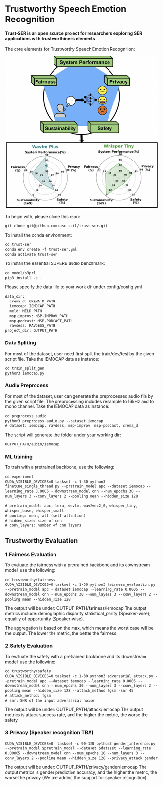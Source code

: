 # Trustworthy Speech Emotion Recognition
#### Trust-SER is an open source project for researchers exploring SER applications with trustworthiness elements

The core elements for Trustworthy Speech Emotion Recognition:

<div align="center">
 <img src="img/trustworthy-ser.png" width="500px">
</div>

To begin with, please clone this repo:
```
git clone git@github.com:usc-sail/trust-ser.git
```

To install the conda environment:
```
cd trust-ser
conda env create -f trust-ser.yml
conda activate trust-ser
```

To install the essential SUPERB audio benchmark:
```
cd model/s3prl
pip3 install -e .
```

Please specify the data file to your work dir under config/config.yml

```
data_dir:
  crema_d: CREMA_D_PATH
  iemocap: IEMOCAP_PATH
  meld: MELD_PATH
  msp-improv: MSP-IMPROV_PATH
  msp-podcast: MSP-PODCAST_PATH
  ravdess: RAVDESS_PATH
project_dir: OUTPUT_PATH
```

### Data Spliting
For most of the dataset, user need first split the train/dev/test by the given script file. Take the IEMOCAP data as instance:
```
cd train_split_gen
python3 iemocap.py
```

### Audio Preprocess
For most of the dataset, user can generate the preprocessed audio file by the given script file. The preprocessing includes resample to 16kHz and to mono channel. Take the IEMOCAP data as instance:
```
cd preprocess_audio
python3 preprocess_audio.py --dataset iemocap
# dataset: iemocap, ravdess, msp-improv, msp-podcast, crema_d
```
The script will generate the folder under your working dir:
```
OUTPUT_PATH/audio/iemocap
```


### ML training
To train with a pretrained backbone, use the following:
```
cd experiment
CUDA_VISIBLE_DEVICES=0 taskset -c 1-30 python3 finetune_single_thread.py --pretrain_model apc --dataset iemocap --learning_rate 0.0005 --downstream_model cnn --num_epochs 30 --num_layers 3 --conv_layers 2 --pooling mean --hidden_size 128

# pretrain_model: apc, tera, wavlm, wav2vec2_0, whisper_tiny, whisper_base, whisper_small
# pooling: mean, att (self-attention)
# hidden_size: size of cnn
# conv_layers: number of cnn layers
```

## Trustworthy Evaluation
### 1.Fairness Evaluation
To evaluate the fairness with a pretrained backbone and its downstream model, use the following:
```
cd trustworthy/fairness
CUDA_VISIBLE_DEVICES=0 taskset -c 1-30 python3 fairness_evaluation.py --pretrain_model apc --dataset iemocap --learning_rate 0.0005 --downstream_model cnn --num_epochs 30 --num_layers 3 --conv_layers 2 --pooling mean --hidden_size 128
```

The output will be under: OUTPUT_PATH/fariness/iemocap
The output metrics include: demographic disparity statistical_parity (Speaker-wise); equality of opportunity (Speaker-wise).

The aggregation is based on the max, which means the worst case will be the output. The lower the metric, the better the fairness.

### 2.Safety Evaluation

To evaluate the safety with a pretrained backbone and its downstream model, use the following:
```
cd trustworthy/safety
CUDA_VISIBLE_DEVICES=0 taskset -c 1-30 python3 adversarial_attack.py --pretrain_model apc --dataset iemocap --learning_rate 0.0005 --downstream_model cnn --num_epochs 30 --num_layers 3 --conv_layers 2 --pooling mean --hidden_size 128 --attack_method fgsm -snr 45
# attack_method: fgsm
# snr: SNR of the input adversarial noise
```

The output will be under: OUTPUT_PATH/attack/iemocap
The output metrics is attack success rate, and the higher the metric, the worse the safety.

### 3.Privacy (Speaker recognition TBA)

```
CUDA_VISIBLE_DEVICES=0, taskset -c 90-120 python3 gender_inference.py --pretrain_model $pretrain_model --dataset $dataset --learning_rate 0.00005 --downstream_model cnn --num_epochs 10 --num_layers 3 --conv_layers 2 --pooling mean --hidden_size 128 --privacy_attack gender
```

The output will be under: OUTPUT_PATH/privacy/gender/iemocap
The output metrics is gender prediction accuracy, and the higher the metric, the worse the privacy (We are adding the support for speaker recognition).
